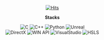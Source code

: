 <div align=center>

[![Hits](https://hits.seeyoufarm.com/api/count/incr/badge.svg?url=https%3A%2F%2Fgithub.com%2Ftmd9936&count_bg=%2379C83D&title_bg=%23555555&icon=&icon_color=%23E7E7E7&title=hits&edge_flat=false)](https://hits.seeyoufarm.com)
	
<b>Stacks</b>

![C](http://img.shields.io/badge/-C-gray?style=flat-square&logo=c)
![C++](http://img.shields.io/badge/-C++-blue?style=flat-square&logo=cplusplus)
![Python](http://img.shields.io/badge/-Python-gainsboro?style=flat-square&logo=python)
![Unreal](http://img.shields.io/badge/-Unreal-black?style=flat-square&logo=unrealengine) <br>
![DirectX](http://img.shields.io/badge/-DirectX-dodgerblue?style=flat-square)
![WIN API](http://img.shields.io/badge/-WIN%20API-Royalblue?style=flat-square&logo=windows)
![VisualStudio](http://img.shields.io/badge/-VisualStudio-indigo?style=flat-square&logo=visualstudio)
![HSLS](http://img.shields.io/badge/-HLSL-darkcyan?style=flat-square)

</div>

<!--
**tmd9936/tmd9936** is a ✨ _special_ ✨ repository because its `README.md` (this file) appears on your GitHub profile.

Here are some ideas to get you started:

- 🔭 I’m currently working on ...
- 🌱 I’m currently learning ...
- 👯 I’m looking to collaborate on ...
- 🤔 I’m looking for help with ...
- 💬 Ask me about ...
- 📫 How to reach me: ...
- 😄 Pronouns: ...
- ⚡ Fun fact: ...
-->
